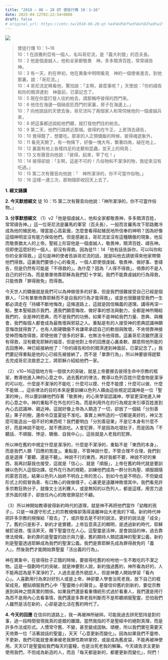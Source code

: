 ```yaml
---
title: "2018 – 06 – 28 QT 使徒行傳 10：1~16"
date: 2025-04-12T02:22:54+0800
draft: false
# original_url: https://cmtc.tw/2018-06-28-qt-%e4%bd%bf%e5%be%92%e8%a1%8c%e5%82%b3-10%ef%bc%9a116
---
```


![](/images/qt.jpg)
> 使徒行傳 10：1\~16  
> 10：1 在該撒利亞有一個人，名叫哥尼流，是「義大利營」的百夫長。  
> 10：2 他是個虔誠人，他和全家都敬畏　神，多多賙濟百姓，常常禱告　神。  
> 10：3 有一天，約在申初，他在異象中明明看見　神的一個使者進去，到他那裏，說：「哥尼流。」  
> 10：4 哥尼流定睛看他，驚怕說：「主啊，甚麼事呢？」天使說：「你的禱告和你的賙濟達到　神面前，已蒙記念了。  
> 10：5 現在你當打發人往約帕去，請那稱呼彼得的西門來。  
> 10：6 他住在海邊一個硝皮匠西門的家裏，房子在海邊上。」  
> 10：7 向他說話的天使去後，哥尼流叫了兩個家人和常伺候他的一個虔誠兵來，  
> 10：8 把這事都述說給他們聽，就打發他們往約帕去。  
> 10：9 第二天，他們行路將近那城。彼得約在午正，上房頂去禱告，  
> 10：10 覺得餓了，想要吃。那家的人正預備飯的時候，彼得魂遊象外，  
> 10：11 看見天開了，有一物降下，好像一塊大布，繫著四角，縋在地上，  
> 10：12 裏面有地上各樣四足的走獸和昆蟲，並天上的飛鳥；  
> 10：13 又有聲音向他說：「彼得，起來，宰了吃！」  
> 10：14 彼得卻說：「主啊，這是不可的！凡俗物和不潔淨的物，我從來沒有吃過。」  
> 10：15 第二次有聲音向他說：「　神所潔淨的，你不可當作俗物。」  
> 10：16 這樣一連三次，那物隨即收回天上去了。

**1. 經文誦讀**

**2.  今天默想經文**
徒 10：15 第二次有聲音向他說：「神所潔淨的，你不可當作俗物。」

**3. 分享默想經文**
（1）v2「他是個虔誠人，他和全家都敬畏神，多多賙濟百姓，常常禱告神。」這一位哥尼流是羅馬的軍官（百夫長），一般而言羅馬攻下耶路撒冷成為他的殖民地，理當是心高氣傲，怎麼會看得起殖民地所信奉的神明？因為好像這個神明並沒有能力保佑他們。但是感謝主，哥尼流並沒有這種驕傲的現象，他反而敬畏猶太人的上帝。聖經上形容他是一個虔誠人，敬畏神，賙濟百姓、禱告神。但即使這麼好的一個人，卻沒有得救。因為徒11：14「他有話告訴你，可以叫你和你的全家得救。」這句是神的使者告訴哥尼流的話，就是叫他去請彼得來他家帶領他們得救。這裏我們要很小心的看見，一個人即使很虔誠、敬畏神、做好事、會禱告，但是仍然有可能是「不得救的」。為什麼？因為「人得不得救」，倚靠的不是人自己的好行為，而是單單倚靠耶穌為我們釘十字架。我們不能靠虔誠的行為得救，只能倚靠「罪得赦免」而得救。

今天世人的驕傲就是我們可以為神做很多的好事，但是我們很難接受自己已經是個罪人，「只有單單倚靠耶穌而不是自我的行為才能得救」，或是也很難接受我們一生都必須走在「持續不斷地悔改」這條道路上，這就是因信稱義的道理。講得再深一點，整本聖經啟示我們，連我們願意悔改、做好事的想法與動力，全都是神所賜給我們的，全是神的恩典，而不是我們的功勞。如果不是神給我們力量、恩典、與機會，我們每個人都會成為最敗壞與邪惡之人。重點是有的人接受神的恩典認識神願意悔改就得救了，也有人剛硬驕傲不肯謙卑承認自己的軟弱與敗壞，不肯倚靠神接受神而悔改得救，即使他做了很多的好事，也無法令他得救。這裏哥尼流雖然還沒有得救，沒有聽見耶穌的福音，但是他對上帝的回應是心裏柔軟、願意照他所能的去回應神，神已經接納他了：「你的禱告和你的賙濟達到神面前，已蒙記念了。」我們要記得重點是他的心已經先被接納了，而不是「單靠行為」，所以神要彼得趕緊去完成哥尼流救恩之工，將耶穌介紹給他們一家。

（2）v10\~16這個地方有一個很大的突破，就是上帝要挪去彼得生命中宗教的框架，教導他進入神的心意之中。過去舊約的律法，教導以色列百姓什麼食物是潔淨的可以吃、什麼是不潔淨的不能吃；什麼可以摸、什麼不能摸；什麼可以做、什麼不能做…。這些律法的目的本來是要訓練以色列人藉由這些規定認識神是一位「聖潔的神」，所以要訓練他們存著「敬畏神」的心來學習認識神，學習更深地進入神的心意之中。神的重點不在外在的行為，而是利用外在的行為規定來引導百姓進到內心去認識神、親近神。這就好像上帝為人類造了一切，卻放了一個結「分別善惡」果子的樹，還命令亞當夏娃不准吃。事實上神所造的一切都是美好的，神又怎麼可能造出一個不好的東西呢？我們要明白「分別善惡果」不是它本身有什麼不好，而是神說不能吃，就不應該吃。人會犯罪，不是因為吃壞肚子，而是因為「不聽話、不順服、悖逆、驕傲、自我中心」，這些就是人老我的犯罪。

所以神在舊約中規定什麼是潔淨的，什麼是不潔淨的，重點不是「東西的本身」，而是我們人類「回應的態度」。重點是，不管神說什麼，不管合理不合理，我們到底是選擇「要聽、還是不聽」。神說不行的東西，再好我都不要，神說不好的東西，我再討厭我也接受，這就是「信心」、就是「順服」，上帝在舊約時代就是要訓練以色列人這個功課。從外在行為的規範，訓練他們成為一群分別為聖、順服跟隨的蒙恩百姓。結果以色列人始終不明白上帝的苦心，到如今也是不明白，不但變成形式上的假冒偽善、有口無心的做做樣子，心裏更是遠離神敗壞其中。我們看見許多宗教狂熱分子，就像文士法利賽人，或是無知的以色列人，都是這樣，用苦力追求外面的樣子，卻放任內心的敗壞罪惡於不顧。

（3）所以神開始教導彼得新約時代的道理，就是神不再把他們當作「幼稚的孩子」，只是一味遵守形式上的宗教規條卻落得遠離神自大老我的下場。新約時代神把許多宗教的規條給「廢去」了，或許廢去是不好的說法，更好的說法是「成全」了。舊約只是影子，新約才是實體，上帝旨意真正的顯明，是透過新約時代，耶穌被釘拯救、復活昇天，賜下聖靈住在人心。這聖靈是活神，是會說話的神，過去靠律法規條，新約靠的是聖靈的啟示與力量，舊約期待人類認識神的聖潔公義，新約則是聖靈透過耶穌成為我們的聖潔公義。我們是靠耶穌先成為罪得赦免的「義人」，然後我們才能開始靠聖靈「活出義的行為」。

神在異象中，在彼得肚子正餓的時候，要彼得吃舊約吩咐他一生不敢吃的不潔之物。這是一個劃時代的突破，就是神要對人說，新約強過舊約，神所看為好的，人不能再認為是不潔淨的了。人過去是憑外貌認人，但是神要人開始學習「看內心」。人喜歡用行為來討好別人或是上帝，神卻要人學會治死老我，放下自己的框架成見，體貼順服我們心中「聖靈微小的聲音」。基督信仰舊約到新約，要從宗教進到與神之間真實的關係。如果我們還是看重傳統形式過於看重人，我們還是用行為而不是用內心去看事情，我們還是多靠老我判斷而不是聆聽順服聖靈，恐怕我們人雖然是活在新約，心卻是退化活在舊約時代了。

**4. 今天的回應**
在信仰的道路上，我一再被神所破碎。可能我過去拼死堅持是對的事，過一段時間發現我真的是錯的離譜。當然我指的不是聖經中的絕對真理，而是許多作法或形式。人慣常守舊、不變，甚至變成固執、頑梗，所以我們實在需要天天倚靠一位「活著說話的聖靈」，天天「心意更新而變化」。因為如果我們不靈修、不更新，我們可能就會漸漸被老我罪性欺哄掌控，或是成為舊皮袋，不能再被神使用。天天QT是聖靈給我們每天的靈糧，也是治死老我的解藥。今天禱告求主更新使用我們，不但成為新造的人，而且「每天都是新的，都要更新而變化」，阿們！

